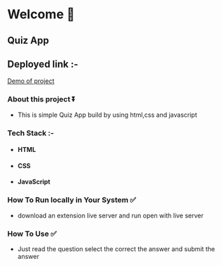 # Welcome :wave:

## Quiz App
## Deployed link :-
[Demo of project](https://quiz-q-app.netlify.app/)

### About this project ⏬
- This is simple Quiz App build by using html,css and javascript

### Tech Stack :- 

- #### HTML
- #### CSS 
- #### JavaScript

### How To Run locally in Your System ✅
- download an extension live server and run open with live server

### How To Use ✅
- Just read the question select the correct the answer and submit the answer

